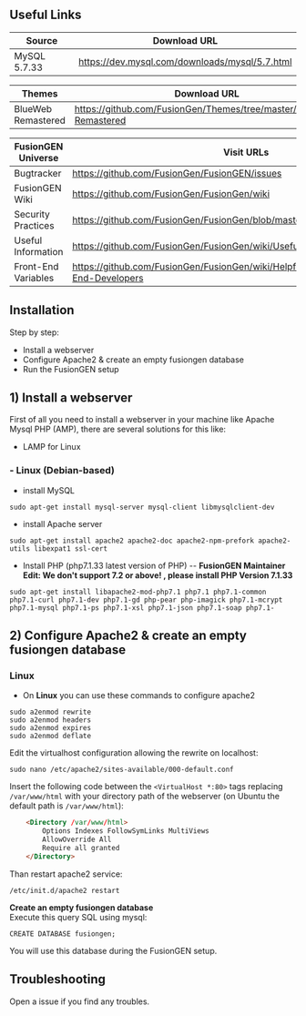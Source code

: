 ## Useful Links

| Source | Download URL |
| --- | --- |
| MySQL 5.7.33 | https://dev.mysql.com/downloads/mysql/5.7.html |

| Themes | Download URL |
| --- | --- |
| BlueWeb Remastered | https://github.com/FusionGen/Themes/tree/master/Blueweb-Remastered |

| FusionGEN Universe | Visit URLs |
| --- | --- |
| Bugtracker | https://github.com/FusionGen/FusionGEN/issues |
| FusionGEN Wiki | https://github.com/FusionGen/FusionGen/wiki |
| Security Practices | https://github.com/FusionGen/FusionGen/blob/master/Security%20Practices.md |
| Useful Information | https://github.com/FusionGen/FusionGen/wiki/Useful-Information |
| Front-End Variables | https://github.com/FusionGen/FusionGen/wiki/Helpful-variables-for-Front-End-Developers |

## Installation

Step by step:

- Install a webserver
- Configure Apache2 & create an empty fusiongen database
- Run the FusionGEN setup

## 1) Install a webserver
First of all you need to install a webserver in your machine like Apache Mysql PHP (AMP), there are several solutions for this like:

- LAMP for Linux

### - Linux (Debian-based)

- install MySQL

```
sudo apt-get install mysql-server mysql-client libmysqlclient-dev
```

- install Apache server

```
sudo apt-get install apache2 apache2-doc apache2-npm-prefork apache2-utils libexpat1 ssl-cert
```

- Install PHP (php7.1.33 latest version of PHP) -- **FusionGEN Maintainer Edit: We don't support 7.2 or above! , please install PHP Version 7.1.33**

```
sudo apt-get install libapache2-mod-php7.1 php7.1 php7.1-common php7.1-curl php7.1-dev php7.1-gd php-pear php-imagick php7.1-mcrypt php7.1-mysql php7.1-ps php7.1-xsl php7.1-json php7.1-soap php7.1-
```

## 2) Configure Apache2 & create an empty fusiongen database

### Linux

- On **Linux** you can use these commands to configure apache2
```
sudo a2enmod rewrite
sudo a2enmod headers
sudo a2enmod expires
sudo a2enmod deflate
```

Edit the virtualhost configuration allowing the rewrite on localhost:
```
sudo nano /etc/apache2/sites-available/000-default.conf
```

Insert the following code between the `<VirtualHost *:80>` tags replacing `/var/www/html` with your directory path of the webserver (on Ubuntu the default path is `/var/www/html`):
```html
    <Directory /var/www/html>
        Options Indexes FollowSymLinks MultiViews
        AllowOverride All
        Require all granted
    </Directory>
```

Than restart apache2 service:
```
/etc/init.d/apache2 restart
```

**Create an empty fusiongen database**  
Execute this query SQL using mysql:
```
CREATE DATABASE fusiongen;
```

You will use this database during the FusionGEN setup.


## Troubleshooting

Open a issue if you find any troubles.
